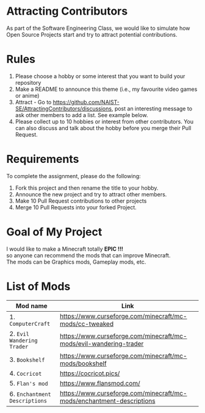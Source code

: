 # Attracting Contributors
As part of the Software Engineering Class, we would like to simulate how Open Source Projects start and try to attract potential contributions.

# Rules

1. Please choose a hobby or some interest that you want to build your repository
2. Make a README to announce this theme (i.e., my favourite video games or anime)
3. Attract - Go to https://github.com/NAIST-SE/AttractingContributors/discussions, post an interesting message to ask other members to add a list. See example below.
4. Please collect up to 10 hobbies or interest from other contributors. You can also discuss and talk about the hobby before you merge their Pull Request.

# Requirements
To complete the assignment, please do the following:
1. Fork this project and then rename the title to your hobby. 
2. Announce the new project and try to attract other members.
3. Make 10 Pull Request contributions to other projects
4. Merge 10 Pull Requests into your forked Project.

# Goal of My Project
I would like to make a Minecraft totally **EPIC !!!** <br>
so anyone can recommend the mods that can improve Minecraft. <br/>
The mods can be Graphics mods, Gameplay mods, etc.

# List of Mods

| Mod name                   | Link                                                               |
| -------------------------- | ------------------------------------------------------------------ |
| 1. `ComputerCraft`         | https://www.curseforge.com/minecraft/mc-mods/cc-tweaked            |
| 2. `Evil Wandering Trader` | https://www.curseforge.com/minecraft/mc-mods/evil-wandering-trader |
| 3. `Bookshelf`             | https://www.curseforge.com/minecraft/mc-mods/bookshelf             |
| 4. `Cocricot`              | https://cocricot.pics/                                             |
| 5. `Flan's mod`            | https://www.flansmod.com/                                          |
| 6. `Enchantment Descriptions`|https://www.curseforge.com/minecraft/mc-mods/enchantment-descriptions|

